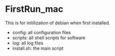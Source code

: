 # FirstRun_mac

This is for initilization of debian when first installed.

- config: all configuration files
- scripts: all shell scripts for software
- log: all log files
- install.sh: the main script



